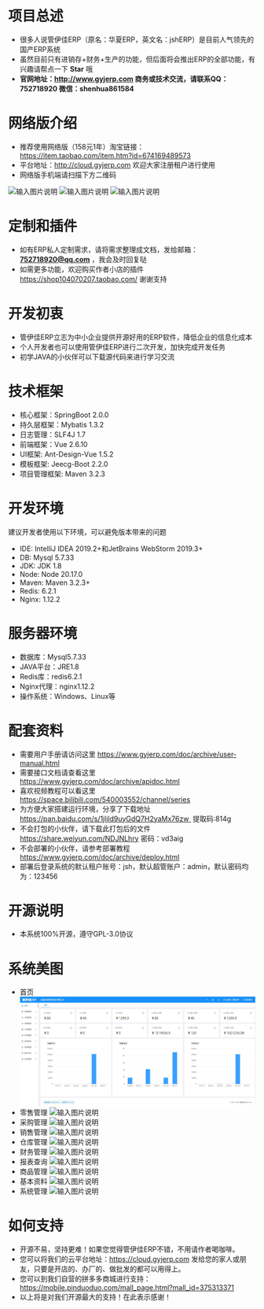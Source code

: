 # 项目总述
* 很多人说管伊佳ERP（原名：华夏ERP，英文名：jshERP）是目前人气领先的国产ERP系统
* 虽然目前只有进销存+财务+生产的功能，但后面将会推出ERP的全部功能，有兴趣请帮点一下 **Star** 哦
* **官网地址：http://www.gyjerp.com  商务或技术交流，请联系QQ：752718920 微信：shenhua861584**

# 网络版介绍
* 推荐使用网络版（158元1年）淘宝链接：https://item.taobao.com/item.htm?id=674169489573
* 平台地址：http://cloud.gyjerp.com 欢迎大家注册租户进行使用
* 网络版手机端请扫描下方二维码

![输入图片说明](https://cloud.gyjerp.com/static/android-code.png)
![输入图片说明](https://cloud.gyjerp.com/static/iphone-code.png)
![输入图片说明](https://cloud.gyjerp.com/static/weixin-code.png)

# 定制和插件
* 如有ERP私人定制需求，请将需求整理成文档，发给邮箱： **752718920@qq.com** ，我会及时回复哒
* 如需更多功能，欢迎购买作者小店的插件 https://shop104070207.taobao.com/ 谢谢支持

# 开发初衷
* 管伊佳ERP立志为中小企业提供开源好用的ERP软件，降低企业的信息化成本
* 个人开发者也可以使用管伊佳ERP进行二次开发，加快完成开发任务
* 初学JAVA的小伙伴可以下载源代码来进行学习交流

# 技术框架
* 核心框架：SpringBoot 2.0.0
* 持久层框架：Mybatis 1.3.2
* 日志管理：SLF4J 1.7
* 前端框架：Vue 2.6.10
* UI框架: Ant-Design-Vue 1.5.2
* 模板框架: Jeecg-Boot 2.2.0
* 项目管理框架: Maven 3.2.3

# 开发环境
建议开发者使用以下环境，可以避免版本带来的问题
* IDE: IntelliJ IDEA 2019.2+和JetBrains WebStorm 2019.3+
* DB: Mysql 5.7.33
* JDK: JDK 1.8
* Node: Node 20.17.0
* Maven: Maven 3.2.3+
* Redis: 6.2.1
* Nginx: 1.12.2 

# 服务器环境
* 数据库：Mysql5.7.33
* JAVA平台：JRE1.8
* Redis库：redis6.2.1
* Nginx代理：nginx1.12.2
* 操作系统：Windows、Linux等

# 配套资料
* 需要用户手册请访问这里 https://www.gyjerp.com/doc/archive/user-manual.html
* 需要接口文档请查看这里 https://www.gyjerp.com/doc/archive/apidoc.html
* 喜欢视频教程可以看这里 https://space.bilibili.com/540003552/channel/series 
* 为方便大家搭建运行环境，分享了下载地址 https://pan.baidu.com/s/1jlild9uyGdQ7H2yaMx76zw  提取码:814g
* 不会打包的小伙伴，请下载此打包后的文件 https://share.weiyun.com/NDJNLhry 密码：vd3aig
* 不会部署的小伙伴，请参考部署教程 https://www.gyjerp.com/doc/archive/deploy.html
* 部署后登录系统的默认租户账号：jsh，默认超管账户：admin，默认密码均为：123456

# 开源说明
* 本系统100%开源，遵守GPL-3.0协议

# 系统美图
* 首页
![输入图片说明](jshERP-web/public/static/screenshot/1.jpg)
* 零售管理
![输入图片说明](jshERP-web/public/static/screenshot/2.jpg)
* 采购管理
![输入图片说明](jshERP-web/public/static/screenshot/3.jpg)
* 销售管理
![输入图片说明](jshERP-web/public/static/screenshot/4.jpg)
* 仓库管理
![输入图片说明](jshERP-web/public/static/screenshot/5.jpg)
* 财务管理
![输入图片说明](jshERP-web/public/static/screenshot/6.jpg)
* 报表查询
![输入图片说明](jshERP-web/public/static/screenshot/7.jpg)
* 商品管理
![输入图片说明](jshERP-web/public/static/screenshot/8.jpg)
* 基本资料
![输入图片说明](jshERP-web/public/static/screenshot/9.jpg)
* 系统管理
![输入图片说明](jshERP-web/public/static/screenshot/10.jpg)

# 如何支持
* 开源不易，坚持更难！如果您觉得管伊佳ERP不错，不用请作者喝咖啡。
* 您可以将我们的云平台地址：https://cloud.gyjerp.com 发给您的家人或朋友，只要是开店的、办厂的、做批发的都可以用得上。
* 您可以到我们自营的拼多多商城进行支持：https://mobile.pinduoduo.com/mall_page.html?mall_id=375313371
* 以上将是对我们开源最大的支持！在此表示感谢！
